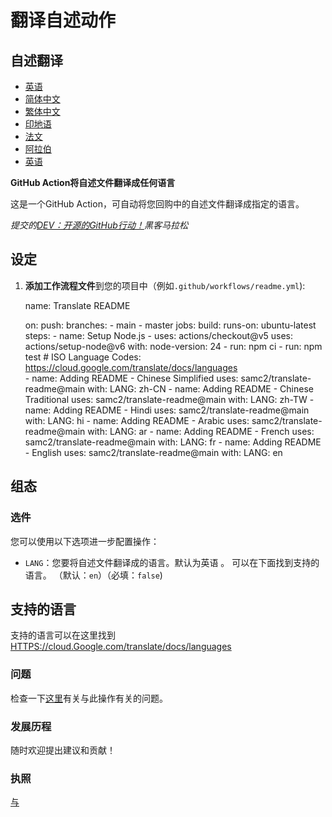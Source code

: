 # 翻译自述动作

## 自述翻译

-   [英语](README.md)
-   [简体中文](README.zh-CN.md)
-   [繁体中文](README.zh-TW.md)
-   [印地语](README.hi.md)
-   [法文](README.fr.md)
-   [阿拉伯](README.ar.md)
-   [英语](README.en.md)

**GitHub Action将自述文件翻译成任何语言**

这是一个GitHub Action，可自动将您回购中的自述文件翻译成指定的语言。

_提交的[DEV：开源的GitHub行动！](https://dev.to/devteam/announcing-the-github-actions-hackathon-on-dev-3ljn)黑客马拉松_

## 设定

1.  **添加工作流程文件**到您的项目中（例如`.github/workflows/readme.yml`):


    name: Translate README

    on:
      push:
        branches:
          - main
          - master
    jobs:
      build:
        runs-on: ubuntu-latest
        steps:
          - name: Setup Node.js
          - uses: actions/checkout@v5
            uses: actions/setup-node@v6
            with:
              node-version: 24
          - run: npm ci
          - run: npm test
          # ISO Language Codes: https://cloud.google.com/translate/docs/languages  
          - name: Adding README - Chinese Simplified
            uses: samc2/translate-readme@main
            with:
              LANG: zh-CN
          - name: Adding README - Chinese Traditional
            uses: samc2/translate-readme@main
            with:
              LANG: zh-TW
          - name: Adding README - Hindi
            uses: samc2/translate-readme@main
            with:
              LANG: hi
          - name: Adding README - Arabic
            uses: samc2/translate-readme@main
            with:
              LANG: ar
          - name: Adding README - French
            uses: samc2/translate-readme@main
            with:
              LANG: fr
          - name: Adding README - English
            uses: samc2/translate-readme@main
            with:
              LANG: en  

## 组态

### 选件

您可以使用以下选项进一步配置操作：

-   `LANG`：您要将自述文件翻译成的语言。默认为英语 。 可以在下面找到支持的语言。
    （默认：`en`）（必填：`false`)

## 支持的语言

支持的语言可以在这里找到[HTTPS://cloud.Google.com/translate/docs/languages](https://cloud.google.com/translate/docs/languages)

### 问题

检查一下[这里](https://github.com/samc2/translate-readme/issues/1)有关与此操作有关的问题。

### 发展历程

随时欢迎提出建议和贡献！

### 执照

[与](./LICENSE)

